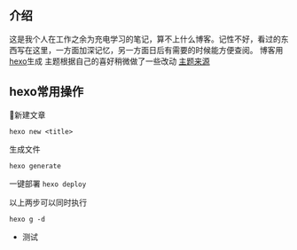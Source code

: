 ## 介绍
这是我个人在工作之余为充电学习的笔记，算不上什么博客。记性不好，看过的东西写在这里，一方面加深记忆，另一方面日后有需要的时候能方便查阅。
博客用[hexo](https://hexo.io/zh-cn/docs/index.html)生成 主题根据自己的喜好稍微做了一些改动 [主题来源](https://hexo.io/themes/)

## hexo常用操作
新建文章

`hexo new <title>`

生成文件

`hexo generate`

一键部署
`hexo deploy`

以上两步可以同时执行

`hexo g -d`

- 测试